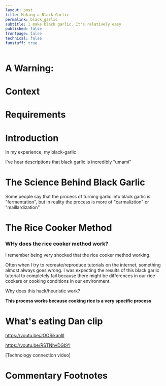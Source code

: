 ```yaml
---
layout: post
title: Making a Black Garlic
permalink: black_garlic
subtitle: I make black garlic. It's relatively easy
published: false
frontpage: false
technical: false
funstuff: true
---
```



<!-- * TOC
{:toc} -->

# A Warning: 

# Context

# Requirements


# Introduction

In my experience, my black-garlic 

I've hear descriptions that black garlic is incredibly "umami"


# The Science Behind Black Garlic 

Some people say that the process of turning garlic into black garlic is "fermentation", but in reality the process is more of "carmaliztion" or "maillardization"


# The Rice Cooker Method

### WHy does the rice cooker method work?
I remember being very shocked that the rice cooker method working.

Often when I try to recreate/reproduce tutorials on the internet, something almost always goes wrong. I was expecting the results of this black garlic tutorial to completely fail because there might be differences in our rice cookers or cooking conditions in our environment. 

Why does this hack/heuristic work?

**This process works because cooking rice is a very specific process**

# What's eating Dan clip
https://youtu.be/JOOSikanIlI

https://youtu.be/RSTNhvDGbYI

[Technology connection video]

# Commentary Footnotes

